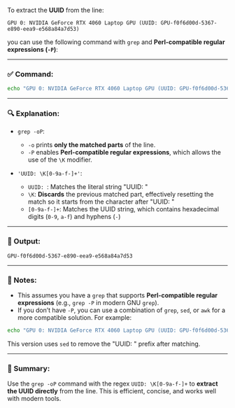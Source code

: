 

To extract the **UUID** from the line:

```
GPU 0: NVIDIA GeForce RTX 4060 Laptop GPU (UUID: GPU-f0f6d00d-5367-e890-eea9-e568a84a7d53)
```

you can use the following command with `grep` and **Perl-compatible regular expressions (`-P`)**:

---

### ✅ Command:

```bash
echo "GPU 0: NVIDIA GeForce RTX 4060 Laptop GPU (UUID: GPU-f0f6d00d-5367-e890-eea9-e568a84a7d53)" | grep -oP 'UUID: \K[0-9a-f-]+'
```

---

### 🔍 Explanation:

- `grep -oP`:  
  - `-o` prints **only the matched parts** of the line.  
  - `-P` enables **Perl-compatible regular expressions**, which allows the use of the `\K` modifier.

- `'UUID: \K[0-9a-f-]+'`:  
  - `UUID: `: Matches the literal string "UUID: "  
  - `\K`: **Discards** the previous matched part, effectively resetting the match so it starts from the character after "UUID: "  
  - `[0-9a-f-]+`: Matches the UUID string, which contains hexadecimal digits (`0-9`, `a-f`) and hyphens (`-`)

---

### 🔁 Output:

```
GPU-f0f6d00d-5367-e890-eea9-e568a84a7d53
```

---

### 📌 Notes:
- This assumes you have a `grep` that supports **Perl-compatible regular expressions** (e.g., `grep -P` in modern GNU `grep`).
- If you don’t have `-P`, you can use a combination of `grep`, `sed`, or `awk` for a more compatible solution. For example:

```bash
echo "GPU 0: NVIDIA GeForce RTX 4060 Laptop GPU (UUID: GPU-f0f6d00d-5367-e890-eea9-e568a84a7d53)" | grep -o 'UUID: [0-9a-f-]*' | sed 's/UUID: //'
```

This version uses `sed` to remove the "UUID: " prefix after matching.

---

### 📌 Summary:
Use the `grep -oP` command with the regex `UUID: \K[0-9a-f-]+` to **extract the UUID directly** from the line. This is efficient, concise, and works well with modern tools.
